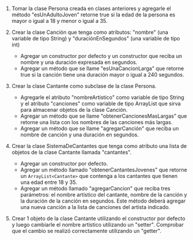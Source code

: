 

1. Tomar la clase Persona creada en clases anteriores y agregarle 
	el método "esUnAdultoJoven" retorne true si la edad de la persona
	es mayor o igual a 18 y menor o igual a 35.

2. Crear la clase Canción que tenga como atributos: "nombre" (una variable de tipo String) y "duraciónEnSegundos" (una variable de tipo int)
   - Agregar un constructor por defecto y un constructor que reciba
   un nombre y una duración expresada en segundos.
   - Agregar un método que se llame "esUnaCancionLarga" que retorne
   true si la canción tiene una duración mayor o igual a 240 segundos.

3. Crear la clase Cantante como subclase de la clase Persona.
	- Agregarle el atributo "nombreArtístico" como variable de
	tipo String y el atributo "canciones" como variable
	de tipo ArrayList que sirva para almacenar objetos de la 
	clase Canción.
	- Agregar un método que se llame "obtenerCancionesMasLargas" 
	que retorne una lista con los nombres de las canciones más largas.
	- Agregar un método que se llame "agregarCanción" que reciba un nombre
	de canción y una duración en segundos.

4. Crear la clase SistemaDeCantantes que tenga como atributo una lista
   de objetos de la clase Cantante llamada "cantantes". 
   - Agregar un constructor por defecto.
   - Agregar un método llamado "obtenerCantantesJovenes" que retorne un
   ```ArrayList<Cantante>``` que contenga a los cantantes que tienen una edad entre 18 y 35. 
   - Agregar un método llamado "agregarCancion" que reciba tres parámetros: el nombre artístico del cantante, nombre de la canción y
   la duración de la canción en segundos. Este método deberá agregar una
   nueva canción a la lista de canciones del artista indicado.

5. Crear 1 objeto de la clase Cantante utilizando el constructor por 
   defecto y luego cambiarle el nombre artístico utilizando un "setter".
   Comprobar que el cambio se realizó correctamente utilizando un "getter".
